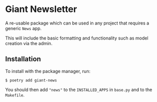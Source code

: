 # Giant Newsletter

A re-usable package which can be used in any project that requires a generic `News` app. 

This will include the basic formatting and functionality such as model creation via the admin.

## Installation

To install with the package manager, run:

    $ poetry add giant-news

You should then add `"news"` to the `INSTALLED_APPS` in `base.py` and to the `Makefile`.  

